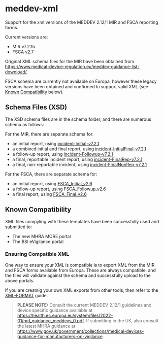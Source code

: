 # meddev-xml
Support for the xml versions of the MEDDEV 2.12/1 MIR and FSCA reporting forms.

Current versions are:

- MIR v7.2.1b
- FSCA v2.7

Original XML schema files for the MIR have been obtained from
https://www.medical-device-regulation.eu/meddev-guidance-list-download/.

FSCA schema are currently not available on Europa, however these legacy versions have been obtained
and confirmed to support valid XML (see [Known Compatibility](#Known-Compatibility) below).

## Schema Files (XSD)
The XSD schema files are in the schema folder, and there are numerous schema as follows:

For the MIR, there are separate schema for:

- an initial report, using [incident-Initial-v7.2.1](./schema/incident-Initial-v7.2.1.xsd)
- a combined initial and final report, using [incident-InitialFinal-v7.2.1](./schema/incident-InitialFinal-v7.2.1.xsd)
- a follow-up report, using [incident-Followup-v7.2.1](./schema/incident-Followup-v7.2.1.xsd)
- a final, reportable incident report, using [incident-FinalRep-v7.2.1](./schema/incident-FinalRep-v7.2.1.xsd)
- a final, non-reportable incident, using [incident-FinalNonRep-v7.2.1](./schema/incident-FinalNonRep-v7.2.1.xsd)

For the FSCA, there are separate schema for:

- an initial report, using [FSCA_Initial_v2.6](./schema/FSCA_Initial_v2.6.xsd)
- a follow-up report, using [FSCA_Followup_v2.6](./schema/FSCA_Followup_v2.6.xsd)
- a final report, using [FSCA_Final_v2.6](./schema/FSCA_Final_v2.6.xsd)


## Known Compatibility
XML files compyling with these templates have been successfully used and submitted to:

- The new MHRA MORE portal
- The BSI eVigilance portal


### Ensuring Compatible XML
One way to ensure your XML is compatible is to export XML from the MIR and FSCA forms available from Europa.
These are always compatible, and the files will validate against the schema and successfully upload to the
above portals.

If you are creatnig your own XML exports from other tools, then refer to the [XML-FORMAT](XML-FORMAT.md)
guide.


> **PLEASE NOTE:** Consult the current MEDDEV 2.12/1 guidelines and device specific guidance available
> at https://health.ec.europa.eu/system/files/2022-01/md_guidance_meddevs_0.pdf. If submitting in the UK,
> also consult the latest MHRA guidance at https://www.gov.uk/government/collections/medical-devices-guidance-for-manufacturers-on-vigilance.
